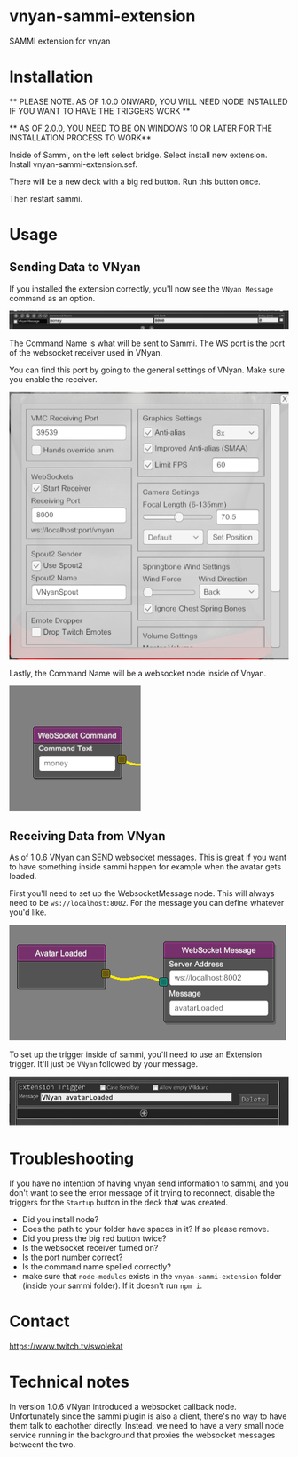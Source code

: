 # vnyan-sammi-extension
SAMMI extension for vnyan

# Installation
** PLEASE NOTE. AS OF 1.0.0 ONWARD, YOU WILL NEED NODE INSTALLED IF YOU WANT TO HAVE THE TRIGGERS WORK **

** AS OF 2.0.0, YOU NEED TO BE ON WINDOWS 10 OR LATER FOR THE INSTALLATION PROCESS TO WORK**

Inside of Sammi, on the left select bridge. Select install new extension. Install vnyan-sammi-extension.sef.

There will be a new deck with a big red button. Run this button once.

Then restart sammi.

# Usage 
## Sending Data to VNyan
If you installed the extension correctly, you'll now see the `VNyan Message` command as an option. 

![command inside sammi](./images/exampleUsage.PNG "command inside of sammi")

The Command Name is what will be sent to Sammi. The WS port is the port of the websocket receiver used in VNyan.

You can find this port by going to the general settings of VNyan. Make sure you enable the receiver.

![VNyan Settings](./images/vnyanSettings.PNG "VNyan Settings")

Lastly, the Command Name will be a websocket node inside of Vnyan.

![Websocket Node](./images/websocketCommand.PNG "Websocket Node")

## Receiving Data from VNyan
As of 1.0.6 VNyan can SEND websocket messages. This is great if you want to have something inside sammi happen for example when the avatar gets loaded.

First you'll need to set up the WebsocketMessage node. This will always need to be `ws://localhost:8002`. For the message you can define whatever you'd like.

![VNyan Websocket Message](./images/websocketMessage.PNG "VNyan Websocket Message")

To set up the trigger inside of sammi, you'll need to use an Extension trigger. It'll just be `VNyan` followed by your message.

![Sammi Extension Trigger](./images/extensionTrigger.PNG "Sammi Extension Trigger")

# Troubleshooting
If you have no intention of having vnyan send information to sammi, and you don't want to see the error message of it trying to reconnect, disable the triggers for the `Startup` button in the deck that was created. 

* Did you install node?
* Does the path to your folder have spaces in it? If so please remove.
* Did you press the big red button twice?
* Is the websocket receiver turned on?
* Is the port number correct?
* Is the command name spelled correctly?
* make sure that `node-modules` exists in the `vnyan-sammi-extension` folder (inside your sammi folder). If it doesn't run `npm i`.

# Contact
https://www.twitch.tv/swolekat

# Technical notes
In version 1.0.6 VNyan introduced a websocket callback node. Unfortunately since the sammi plugin is also a client, there's no way to have them talk to eachother directly. Instead, we need to have a very small node service running in the background that proxies the websocket messages betweent the two. 